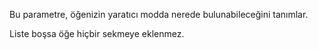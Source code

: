 Bu parametre, öğenizin yaratıcı modda nerede bulunabileceğini tanımlar.

Liste boşsa öğe hiçbir sekmeye eklenmez.